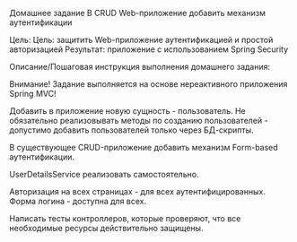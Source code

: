 Домашнее задание В CRUD Web-приложение добавить механизм аутентификации

Цель: Цель: защитить Web-приложение аутентификацией и простой авторизацией Результат: приложение с использованием Spring Security

Описание/Пошаговая инструкция выполнения домашнего задания:

Внимание! Задание выполняется на основе нереактивного приложения Spring MVC!

Добавить в приложение новую сущность - пользователь. Не обязательно реализовывать методы по созданию пользователей - допустимо добавить пользователей только через БД-скрипты.

В существующее CRUD-приложение добавить механизм Form-based аутентификации.

UserDetailsService реализовать самостоятельно.

Авторизация на всех страницах - для всех аутентифицированных. Форма логина - доступна для всех.

Написать тесты контроллеров, которые проверяют, что все необходимые ресурсы действительно защищены.